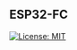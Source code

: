 ## ESP32-FC

[![License: MIT](https://img.shields.io/badge/License-MIT-blue.svg)](https://github.com/onurae/esp32-fc/blob/main/LICENSE)
